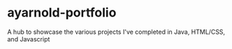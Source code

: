 # ayarnold-portfolio
A hub to showcase the various projects I've completed in Java, HTML/CSS, and Javascript
